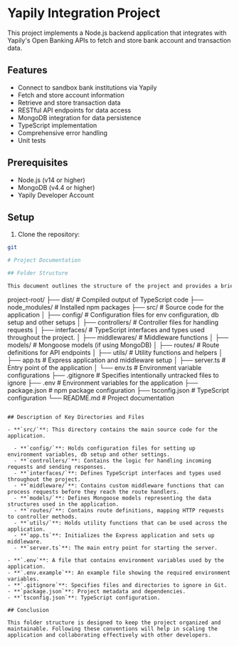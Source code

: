 # Yapily Integration Project

This project implements a Node.js backend application that integrates with Yapily's Open Banking APIs to fetch and store bank account and transaction data.

## Features

- Connect to sandbox bank institutions via Yapily
- Fetch and store account information
- Retrieve and store transaction data
- RESTful API endpoints for data access
- MongoDB integration for data persistence
- TypeScript implementation
- Comprehensive error handling
- Unit tests

## Prerequisites

- Node.js (v14 or higher)
- MongoDB (v4.4 or higher)
- Yapily Developer Account

## Setup

1. Clone the repository:

```bash
git

# Project Documentation

## Folder Structure

This document outlines the structure of the project and provides a brief description of each directory and file

```
project-root/
├── dist/               # Compiled output of TypeScript code
├── node_modules/       # Installed npm packages
├── src/                # Source code for the application
│   ├── config/         # Configuration files for env configuration, db setup and other setups
│   ├── controllers/    # Controller files for handling requests
│   ├── interfaces/     # TypeScript interfaces and types used throughout the project.
│   ├── middlewares/    # Middleware functions
│   ├── models/         # Mongoose models (if using MongoDB)
│   ├── routes/         # Route definitions for API endpoints
│   ├── utils/          # Utility functions and helpers
│   ├── app.ts          # Express application and middleware setup
│   ├── server.ts       # Entry point of the application
│   └── env.ts          # Environment variable configurations
├── .gitignore          # Specifies intentionally untracked files to ignore
├── .env                # Environment variables for the application
├── package.json        # npm package configuration
├── tsconfig.json       # TypeScript configuration
└── README.md           # Project documentation
```

## Description of Key Directories and Files

- **`src/`**: This directory contains the main source code for the application.

  - **`config/`**: Holds configuration files for setting up environment variables, db setup and other settings.
  - **`controllers/`**: Contains the logic for handling incoming requests and sending responses.
  - **`interfaces/`**: Defines TypeScript interfaces and types used throughout the project.
  - **`middleware/`**: Contains custom middleware functions that can process requests before they reach the route handlers.
  - **`models/`**: Defines Mongoose models representing the data structures used in the application.
  - **`routes/`**: Contains route definitions, mapping HTTP requests to controller methods.
  - **`utils/`**: Holds utility functions that can be used across the application.
  - **`app.ts`**: Initializes the Express application and sets up middleware.
  - **`server.ts`**: The main entry point for starting the server.

- **`.env`**: A file that contains environment variables used by the application.
- **`.env.example`**: An example file showing the required environment variables.
- **`.gitignore`**: Specifies files and directories to ignore in Git.
- **`package.json`**: Project metadata and dependencies.
- **`tsconfig.json`**: TypeScript configuration.

## Conclusion

This folder structure is designed to keep the project organized and maintainable. Following these conventions will help in scaling the application and collaborating effectively with other developers.
